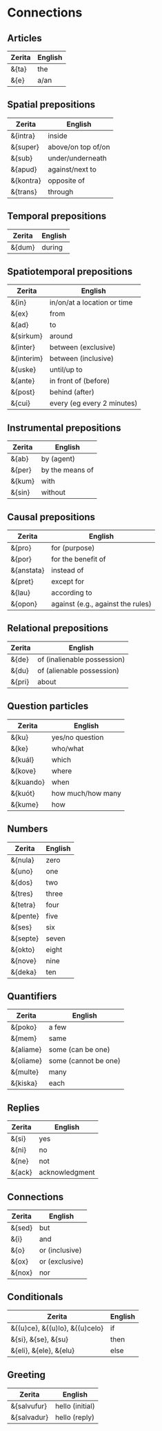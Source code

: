 # <x-trans>Connections</x-trans>

## <x-trans>Articles</x-trans>

| <x-trans>Zerita</x-trans> | <x-trans>English</x-trans> |
| ------------------------- | -------------------------- |
| &{ta}                     | <x-trans>the</x-trans>     |
| &{e}                      | <x-trans>a/an</x-trans>    |

## <x-trans>Spatial prepositions</x-trans>

| <x-trans>Zerita</x-trans> | <x-trans>English</x-trans>            |
| ------------------------- | ------------------------------------- |
| &{intra}                  | <x-trans>inside</x-trans>             |
| &{super}                  | <x-trans>above/on top of/on</x-trans> |
| &{sub}                    | <x-trans>under/underneath</x-trans>   |
| &{apud}                   | <x-trans>against/next to</x-trans>    |
| &{kontra}                 | <x-trans>opposite of</x-trans>        |
| &{trans}                  | <x-trans>through</x-trans>            |

## <x-trans>Temporal prepositions</x-trans>

| <x-trans>Zerita</x-trans> | <x-trans>English</x-trans> |
| ------------------------- | -------------------------- |
| &{dum}                    | <x-trans>during</x-trans>  |

## <x-trans>Spatiotemporal prepositions</x-trans>

| <x-trans>Zerita</x-trans> | <x-trans>English</x-trans>                     |
| ------------------------- | ---------------------------------------------- |
| &{in}                     | <x-trans>in/on/at a location or time</x-trans> |
| &{ex}                     | <x-trans>from</x-trans>                        |
| &{ad}                     | <x-trans>to</x-trans>                          |
| &{sirkum}                 | <x-trans>around</x-trans>                      |
| &{inter}                  | <x-trans>between (exclusive)</x-trans>         |
| &{interim}                | <x-trans>between (inclusive)</x-trans>         |
| &{uske}                   | <x-trans>until/up to</x-trans>                 |
| &{ante}                   | <x-trans>in front of (before)</x-trans>        |
| &{post}                   | <x-trans>behind (after)</x-trans>              |
| &{cui}                    | <x-trans>every (eg every 2 minutes)</x-trans>  |

## <x-trans>Instrumental prepositions</x-trans>

| <x-trans>Zerita</x-trans> | <x-trans>English</x-trans>         |
| ------------------------- | ---------------------------------- |
| &{ab}                     | <x-trans>by (agent)</x-trans>      |
| &{per}                    | <x-trans>by the means of</x-trans> |
| &{kum}                    | <x-trans>with</x-trans>            |
| &{sin}                    | <x-trans>without</x-trans>         |

## <x-trans>Causal prepositions</x-trans>

| <x-trans>Zerita</x-trans> | <x-trans>English</x-trans>                           |
| ------------------------- | ---------------------------------------------------- |
| &{pro}                    | <x-trans>for (purpose)</x-trans>                     |
| &{por}                    | <x-trans>for the benefit of</x-trans>                |
| &{anstata}                | <x-trans>instead of</x-trans>                        |
| &{pret}                   | <x-trans>except for</x-trans>                        |
| &{lau}                    | <x-trans>according to</x-trans>                      |
| &{opon}                   | <x-trans>against (e.g., against the rules)</x-trans> |

## <x-trans>Relational prepositions</x-trans>

| <x-trans>Zerita</x-trans> | <x-trans>English</x-trans>                     |
| ------------------------- | ---------------------------------------------- |
| &{de}                     | <x-trans>of (inalienable possession)</x-trans> |
| &{du}                     | <x-trans>of (alienable possession)</x-trans>   |
| &{pri}                    | <x-trans>about</x-trans>                       |

## <x-trans>Question particles</x-trans>

| <x-trans>Zerita</x-trans> | <x-trans>English</x-trans>           |
| ------------------------- | ------------------------------------ |
| &{ku}                     | <x-trans>yes/no question</x-trans>   |
| &{ke}                     | <x-trans>who/what</x-trans>          |
| &{kuál}                   | <x-trans>which</x-trans>             |
| &{kove}                   | <x-trans>where</x-trans>             |
| &{kuando}                 | <x-trans>when</x-trans>              |
| &{kuót}                   | <x-trans>how much/how many</x-trans> |
| &{kume}                   | <x-trans>how</x-trans>               |

## <x-trans>Numbers</x-trans>

| <x-trans>Zerita</x-trans> | <x-trans>English</x-trans> |
| ------------------------- | -------------------------- |
| &{nula}                   | <x-trans>zero</x-trans>    |
| &{uno}                    | <x-trans>one</x-trans>     |
| &{dos}                    | <x-trans>two</x-trans>     |
| &{tres}                   | <x-trans>three</x-trans>   |
| &{tetra}                  | <x-trans>four</x-trans>    |
| &{pente}                  | <x-trans>five</x-trans>    |
| &{ses}                    | <x-trans>six</x-trans>     |
| &{septe}                  | <x-trans>seven</x-trans>   |
| &{okto}                   | <x-trans>eight</x-trans>   |
| &{nove}                   | <x-trans>nine</x-trans>    |
| &{deka}                   | <x-trans>ten</x-trans>     |

## <x-trans>Quantifiers</x-trans>

| <x-trans>Zerita</x-trans> | <x-trans>English</x-trans>              |
| ------------------------- | --------------------------------------- |
| &{poko}                   | <x-trans>a few</x-trans>                |
| &{mem}                    | <x-trans>same</x-trans>                 |
| &{aliame}                 | <x-trans>some (can be one)</x-trans>    |
| &{oliame}                 | <x-trans>some (cannot be one)</x-trans> |
| &{multe}                  | <x-trans>many</x-trans>                 |
| &{kiska}                  | <x-trans>each</x-trans>                 |

## <x-trans>Replies</x-trans>

| <x-trans>Zerita</x-trans> | <x-trans>English</x-trans>        |
| ------------------------- | --------------------------------- |
| &{si}                     | <x-trans>yes</x-trans>            |
| &{ni}                     | <x-trans>no</x-trans>             |
| &{ne}                     | <x-trans>not</x-trans>            |
| &{ack}                    | <x-trans>acknowledgment</x-trans> |

## <x-trans>Connections</x-trans>

| <x-trans>Zerita</x-trans> | <x-trans>English</x-trans>        |
| ------------------------- | --------------------------------- |
| &{sed}                    | <x-trans>but</x-trans>            |
| &{i}                      | <x-trans>and</x-trans>            |
| &{o}                      | <x-trans>or (inclusive)</x-trans> |
| &{ox}                     | <x-trans>or (exclusive)</x-trans> |
| &{nox}                    | <x-trans>nor</x-trans>            |

## <x-trans>Conditionals</x-trans>

| <x-trans>Zerita</x-trans>      | <x-trans>English</x-trans> |
| ------------------------------ | -------------------------- |
| &{(u)ce}, &{(u)lo}, &{(u)celo} | <x-trans>if</x-trans>      |
| &{si}, &{se}, &{su}            | <x-trans>then</x-trans>    |
| &{eli}, &{ele}, &{elu}         | <x-trans>else</x-trans>    |

## <x-trans>Greeting</x-trans>

| <x-trans>Zerita</x-trans> | <x-trans>English</x-trans>         |
| ------------------------- | ---------------------------------- |
| &{salvufur}               | <x-trans>hello (initial)</x-trans> |
| &{salvadur}               | <x-trans>hello (reply)</x-trans>   |
